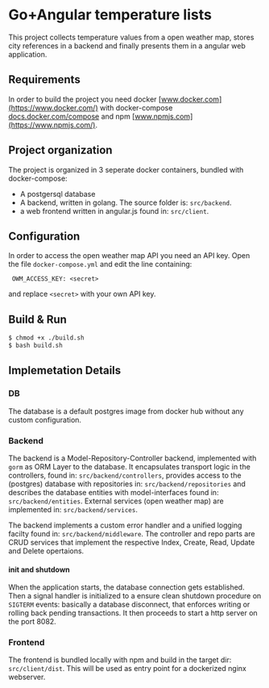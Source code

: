 # Go+Angular temperature lists

This project collects temperature values from a open weather map, stores city references in a backend and finally presents them in a angular web application.

## Requirements

In order to build the project you need docker [www.docker.com](https://www.docker.com/) with docker-compose [docs.docker.com/compose](https://docs.docker.com/compose/) and npm [www.npmjs.com](https://www.npmjs.com/).

## Project organization

The project is organized in 3 seperate docker containers, bundled with docker-compose:

- A postgersql database
- A backend, written in golang. The source folder is: `src/backend`.
- a web frontend written in angular.js found in: `src/client`.

## Configuration

In order to access the open weather map API you need an API key. Open the file `docker-compose.yml` and edit the line containing:

` OWM_ACCESS_KEY: <secret>`

and replace `<secret>` with your own API key.

## Build & Run

```bash
$ chmod +x ./build.sh
$ bash build.sh
```

## Implemetation Details

### DB

The database is a default postgres image from docker hub without any custom configuration.

### Backend

The backend is a Model-Repository-Controller backend, implemented with `gorm` as ORM Layer to the database. It encapsulates transport logic in the controllers, found in: `src/backend/controllers`, provides access to the (postgres) database with repositories in: `src/backend/repositories` and describes the database entities with model-interfaces found in: `src/backend/entities`. External services (open weather map) are implemented in: `src/backend/services`.

The backend implements a custom error handler and a unified logging facilty found in: `src/backend/middleware`. The controller and repo parts are CRUD services that implement the respective Index, Create, Read, Update and Delete opertaions.

#### init and shutdown

When the application starts, the database connection gets established. Then a signal handler is initialized to a ensure clean shutdown procedure on `SIGTERM` events: basically a database disconnect, that enforces writing or rolling back pending transactions. It then proceeds to start a http server on the port 8082.

### Frontend

The frontend is bundled locally with npm and build in the target dir: `src/client/dist`. This will be used as entry point for a dockerized nginx webserver.
